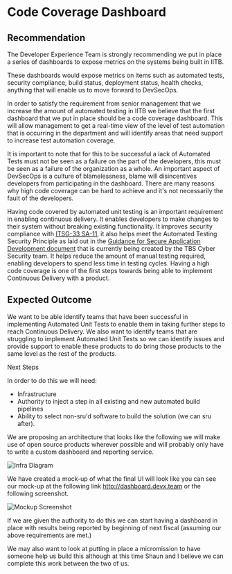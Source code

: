# Code Coverage Dashboard

## Recommendation

The Developer Experience Team is strongly recommending we put in place a series of dashboards to expose metrics on the systems being built in IITB.

These dashboards would expose metrics on items such as automated tests, security compliance, build status, deployment status, health checks, anything that will enable us to move forward to DevSecOps.

In order to satisfy the requirement from senior management that we increase the amount of automated testing in IITB we believe that the first dashboard that we put in place should be a code coverage dashboard. This will allow management to get a real-time view of the level of test automation that is occurring in the department and will identify areas that need support to increase test automation coverage.

It is important to note that for this to be successful a lack of Automated Tests must not be seen as a failure on the part of the developers, this must be seen as a failure of the organization as a whole. An important aspect of DevSecOps is a culture of blamelessness, blame will disincentives developers from participating in the dashboard. There are many reasons why high code coverage can be hard to achieve and it's not necessarily the fault of the developers.

Having code covered by automated unit testing is an important requirement in enabling continuous delivery. It enables developers to make changes to their system without breaking existing functionality. It improves security compliance with [ITSG-33 SA-11](https://cyber.gc.ca/en/guidance/annex-3a-security-control-catalogue-itsg-33), it also helps meet the Automated Testing Security Principle as laid out in the [Guidance for Secure Application Development document](http://www.gcpedia.gc.ca/gcwiki/images/0/0c/Guidance_for_Secure_Application_Development.pdf) that is currently being created by the TBS Cyber Security team. It helps reduce the amount of manual testing required, enabling developers to spend less time in testing cycles. Having a high code coverage is one of the first steps towards being able to implement Continuous Delivery with a product.

## Expected Outcome

We want to be able identify teams that have been successful in implementing Automated Unit Tests to enable them in taking further steps to reach Continuous Delivery. We also want to identify teams that are struggling to implement Automated Unit Tests so we can identify issues and provide support to enable these products to do bring those products to the same level as the rest of the products.

Next Steps

In order to do this we will need:

- Infrastructure
- Authority to inject a step in all existing and new automated build pipelines
- Ability to select non-sru'd software to build the solution (we can sru after).

We are proposing an architecture that looks like the following we will make use of open source products wherever possible and will probably only have to write a custom dashboard and reporting service.

![Infra Diagram](https://raw.githubusercontent.com/esdc-iitb/CodeCoverage_Mock/master/diagram/infradiag.png)

We have created a mock-up of what the final UI will look like you can see our mock-up at the following link http://dashboard.devx.team or the following screenshot.

![Mockup Screenshot](https://raw.githubusercontent.com/esdc-iitb/CodeCoverage_Mock/master/mock/screenshot.png)

If we are given the authority to do this we can start having a dashboard in place with results being reported by beginning of next fiscal (assuming our above requirements are met.)

We may also want to look at putting in place a micromission to have someone help us build this although at this time Shaun and I believe we can complete this work between the two of us.